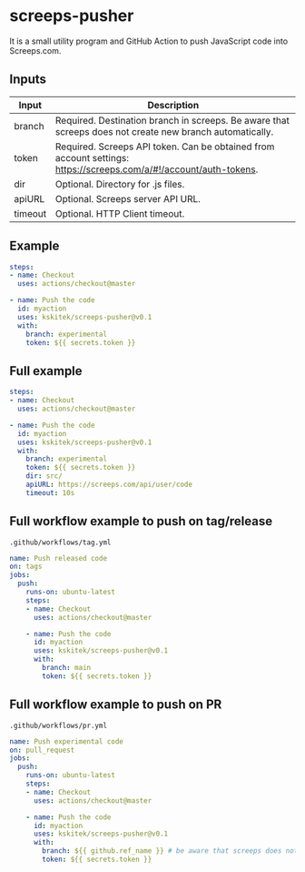 # screeps-pusher

It is a small utility program and GitHub Action to push JavaScript code into Screeps.com.

## Inputs
| Input   | Description |
|---------|-------------|
| branch  | Required. Destination branch in screeps. Be aware that screeps does not create new branch automatically. |
| token   | Required. Screeps API token. Can be obtained from account settings: https://screeps.com/a/#!/account/auth-tokens. |
| dir     | Optional. Directory for .js files. |
| apiURL  | Optional. Screeps server API URL. |
| timeout | Optional. HTTP Client timeout. |

## Example

```yaml
steps:
- name: Checkout
  uses: actions/checkout@master

- name: Push the code
  id: myaction
  uses: kskitek/screeps-pusher@v0.1
  with:
    branch: experimental
    token: ${{ secrets.token }}
```

## Full example

```yaml
steps:
- name: Checkout
  uses: actions/checkout@master

- name: Push the code
  id: myaction
  uses: kskitek/screeps-pusher@v0.1
  with:
    branch: experimental
    token: ${{ secrets.token }}
    dir: src/
    apiURL: https://screeps.com/api/user/code
    timeout: 10s
```

## Full workflow example to push on tag/release

`.github/workflows/tag.yml`

```yaml
name: Push released code
on: tags
jobs:
  push:
    runs-on: ubuntu-latest
    steps:
    - name: Checkout
      uses: actions/checkout@master

    - name: Push the code
      id: myaction
      uses: kskitek/screeps-pusher@v0.1
      with:
        branch: main
        token: ${{ secrets.token }}
```

## Full workflow example to push on PR

`.github/workflows/pr.yml`

```yaml
name: Push experimental code
on: pull_request
jobs:
  push:
    runs-on: ubuntu-latest
    steps:
    - name: Checkout
      uses: actions/checkout@master

    - name: Push the code
      id: myaction
      uses: kskitek/screeps-pusher@v0.1
      with:
        branch: ${{ github.ref_name }} # be aware that screeps does not create new branch automatically
        token: ${{ secrets.token }}
